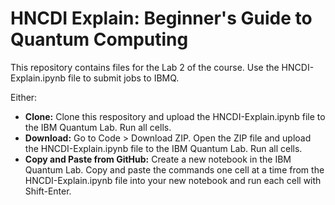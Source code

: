 # HNCDI Explain: Beginner's Guide to Quantum Computing

This repository contains files for the Lab 2 of the course. Use the HNCDI-Explain.ipynb file to submit jobs to IBMQ.

Either:
- **Clone:** Clone this respository and upload the HNCDI-Explain.ipynb file to the IBM Quantum Lab. Run all cells.
- **Download:** Go to Code > Download ZIP. Open the ZIP file and upload the HNCDI-Explain.ipynb file to the IBM Quantum Lab. Run all cells.
- **Copy and Paste from GitHub:** Create a new notebook in the IBM Quantum Lab. Copy and paste the commands one cell at a time from the HNCDI-Explain.ipynb file into your new notebook and run each cell with Shift-Enter.